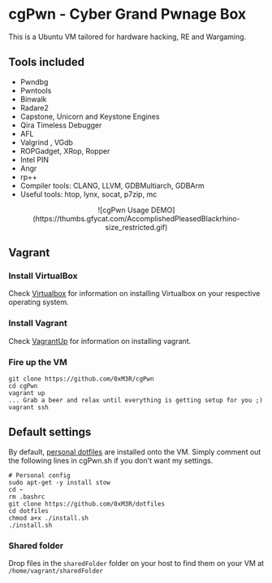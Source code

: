 # cgPwn - Cyber Grand Pwnage Box 
 This is a Ubuntu VM tailored for hardware hacking, RE and Wargaming.

## Tools included
*  Pwndbg
*  Pwntools
*  Binwalk
*  Radare2 
*  Capstone, Unicorn and Keystone Engines
*  Qira Timeless Debugger
*  AFL
*  Valgrind , VGdb
*  ROPGadget, XRop, Ropper
*  Intel PIN
*  Angr
*  rp++
*  Compiler tools: CLANG, LLVM, GDBMultiarch, GDBArm
*  Useful tools: htop, lynx, socat, p7zip, mc 
<p align="center">
![cgPwn Usage DEMO](https://thumbs.gfycat.com/AccomplishedPleasedBlackrhino-size_restricted.gif)
</p>

## Vagrant

### Install VirtualBox
Check [Virtualbox](https://www.virtualbox.org/wiki/Downloads) for information on installing Virtualbox on your respective operating system.

### Install Vagrant
Check [VagrantUp](https://www.vagrantup.com/downloads.html) for information on installing vagrant.

### Fire up the VM
```
git clone https://github.com/0xM3R/cgPwn
cd cgPwn
vagrant up
... Grab a beer and relax until everything is getting setup for you ;)
vagrant ssh
```

## Default settings
By default, [personal dotfiles](http://github.com/0xM3R/dotfiles) are installed onto the VM. Simply comment out the following lines in cgPwn.sh if you don't want my settings.

```
# Personal config
sudo apt-get -y install stow
cd ~
rm .bashrc
git clone https://github.com/0xM3R/dotfiles
cd dotfiles
chmod a+x ./install.sh
./install.sh
```

### Shared folder

Drop files in the `sharedFolder` folder on your host to find them on your VM at `/home/vagrant/sharedFolder`
